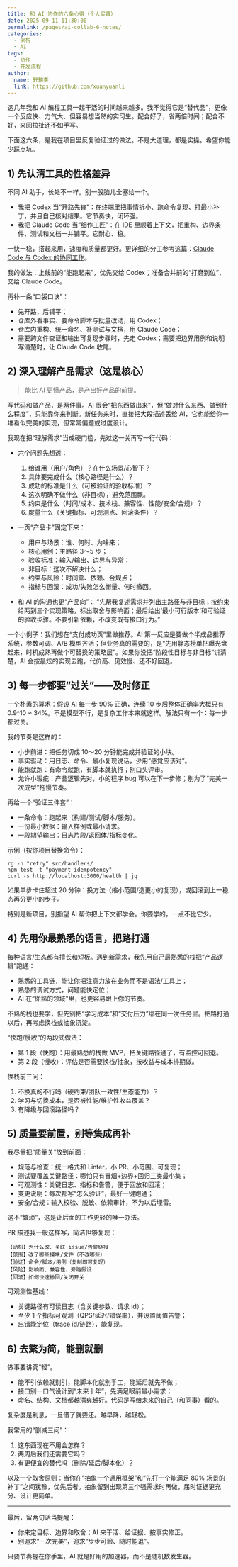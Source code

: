 ```yaml
---
title: 和 AI 协作的六条心得（个人实践）
date: 2025-09-11 11:30:00
permalink: /pages/ai-collab-6-notes/
categories:
  - 架构
  - AI
tags:
  - 协作
  - 开发流程
author:
  name: 轩辕李
  link: https://github.com/xuanyuanli
---
```


这几年我和 AI 编程工具一起干活的时间越来越多。我不觉得它是“替代品”，更像一个反应快、力气大、但容易想当然的实习生。配合好了，省两倍时间；配合不好，来回拉扯还不如手写。

下面这六条，是我在项目里反复验证过的做法。不是大道理，都是实操。希望你能少踩点坑。

<!-- more -->

## 1) 先认清工具的性格差异

不同 AI 助手，长处不一样。别一股脑儿全塞给一个。

- 我把 Codex 当“开路先锋”：在终端里把事情拆小、跑命令复现、打最小补丁，并且自己核对结果。它节奏快，闭环强。
- 我把 Claude Code 当“细作工匠”：在 IDE 里顺着上下文，把重构、边界条件、测试和文档一并铺平。它耐心、稳。

一快一稳，搭起来用，速度和质量都更好。更详细的分工参考这篇：[Claude Code 与 Codex 的协同工作](/pages/487069/)。

我的做法：上线前的“能跑起来”，优先交给 Codex；准备合并前的“打磨到位”，交给 Claude Code。

再补一条“口袋口诀”：
- 先开路，后铺平；
- 仓库外看事实、要命令脚本与批量改动，用 Codex；
- 仓库内重构、统一命名、补测试与文档，用 Claude Code；
- 需要跨文件查证和输出可复现步骤时，先走 Codex；需要把边界用例和说明写清楚时，让 Claude Code 收尾。

## 2) 深入理解产品需求（这是核心）

> 能比 AI 更懂产品，是产出好产品的前提。

写代码和做产品，是两件事。AI 很会“把东西做出来”，但“做对什么东西、做到什么程度”，只能靠你来判断。新任务来时，直接把大段描述丢给 AI，它也能给你一堆看似完美的实现，但常常偏题或过度设计。

我现在把“理解需求”当成硬门槛，先过这一关再写一行代码：

- 六个问题先想透：
  1) 给谁用（用户/角色）？在什么场景/心智下？
  2) 具体要完成什么（核心路径是什么）？
  3) 成功的标准是什么（可被验证的验收标准）？
  4) 这次明确不做什么（非目标），避免范围飘。
  5) 约束是什么（时间/成本、技术栈、兼容性、性能/安全/合规）？
  6) 度量什么（关键指标、可观测点、回滚条件）？

- 一页“产品卡”固定下来：
  - 用户与场景：谁、何时、为啥来；
  - 核心用例：主路径 3～5 步；
  - 验收标准：输入/输出、边界与异常；
  - 非目标：这次不解决什么；
  - 约束与风险：时间盒、依赖、合规点；
  - 指标与回滚：成功/失败怎么衡量、何时撤回。

- 和 AI 的沟通也更“产品向”：
  “先帮我复述需求并列出主路径与非目标；按约束给两到三个实现策略，标出取舍与影响面；最后给出‘最小可行版本’和可验证的验收步骤。不要引新依赖，不改变既有接口行为。”

一个小例子：我们想在“支付成功页”里做推荐。AI 第一反应是要做个半成品推荐系统，参数可调、A/B 模型齐活；但业务真的需要的，是“先用静态榜单把曝光盘起来，时机成熟再做个可替换的策略层”。如果你没把“阶段性目标与非目标”讲清楚，AI 会按最炫的实现去跑，代价高、见效慢、还不好回退。

## 3) 每一步都要“过关”——及时修正

一个朴素的算术：假设 AI 每一步 90% 正确，连续 10 步后整体正确率大概只有 0.9^10 ≈ 34%。不是模型不行，是复杂工作本来就这样。解法只有一个：每一步都过关。

我的节奏是这样的：

- 小步前进：把任务切成 10～20 分钟能完成并验证的小块。
- 事实驱动：用日志、命令、最小复现说话，少用“感觉应该对”。
- 能跑就跑：有命令就跑，有脚本就执行；别口头评审。
- 允许小瑕疵：产品逻辑先对，小的程序 bug 可以在下一步修；别为了“完美一次成型”拖慢节奏。

再给一个“验证三件套”：

- 一条命令：跑起来（构建/测试/脚本/服务）。
- 一份最小数据：输入样例或最小请求。
- 一段期望输出：日志片段/返回体/指标变化。

示例（按你项目替换命令）：
```
rg -n "retry" src/handlers/
npm test -t "payment idempotency"
curl -s http://localhost:3000/health | jq
```

如果单步卡住超过 20 分钟：换方法（缩小范围/造更小的复现），或回滚到上一稳态再分更小的步子。

特别是新项目，别指望 AI 帮你把上下文都学会。你要学的，一点不比它少。

## 4) 先用你最熟悉的语言，把路打通

每种语言/生态都有擅长和短板。遇到新需求，我先用自己最熟悉的栈把“产品逻辑”跑通：

- 熟悉的工具链，能让你把注意力放在业务而不是语法/工具上；
- 熟悉的调试方式，问题能快定位；
- AI 在“你熟的领域”里，也更容易跟上你的节奏。

不熟的栈也要学，但先别把“学习成本”和“交付压力”绑在同一次任务里。把路打通以后，再考虑换栈或抽象沉淀。

“快跑/慢收”的两段式做法：
- 第 1 段（快跑）：用最熟悉的栈做 MVP，把关键路径通了，有监控可回退。
- 第 2 段（慢收）：评估是否需要换栈/抽象，按收益与成本排期做。

换栈前三问：
1) 不换真的不行吗（硬约束/团队一致性/生态能力）？
2) 学习与切换成本，是否被性能/维护性收益覆盖？
3) 有降级与回滚路径吗？

## 5) 质量要前置，别等集成再补

我尽量把“质量关”放到前面：

- 规范与检查：统一格式和 Linter，小 PR、小范围、可复现；
- 测试要覆盖关键路径：哪怕只有冒烟+边界+回归三类最小集；
- 可观测性：关键日志、指标和告警，便于回放和回滚；
- 变更说明：每次都写“怎么验证”，最好一键跑通；
- 安全/合规：输入校验、脱敏、依赖审计，不为以后埋雷。

这不“繁琐”，这是让后面的工作更轻的唯一办法。

PR 描述我一般这样写，简洁但够复现：
```
【动机】为什么改、关联 issue/告警链接
【范围】改了哪些模块/文件（不改哪些）
【验证】命令/脚本/用例（复制即可复现）
【风险】影响面、兼容性、旁路假设
【回滚】如何快速撤回/关闭开关
```

可观测性基线：
- 关键路径有可读日志（含关键参数、请求 id）；
- 至少 1 个指标可观测（QPS/延迟/错误率），并设置阈值告警；
- 出错能定位（trace id/链路），能复现。

## 6) 去繁为简，能删就删

做事要讲究“轻”。

- 能不引依赖就别引，能脚本化就别手工，能延后就先不做；
- 接口别一口气设计到“未来十年”，先满足眼前最小需求；
- 命名、结构、文档都越清爽越好。代码是写给未来的自己（和同事）看的。

复杂度是利息，一旦借了就要还。越早降，越轻松。

我常用的“删减三问”：
1) 这东西现在不用会怎样？
2) 两周后我们还需要它吗？
3) 有更便宜的替代吗（删除/延后/脚本化）？

以及一个取舍原则：当你在“抽象一个通用框架”和“先打一个能满足 80% 场景的补丁”之间犹豫，优先后者。抽象留到出现第三个强需求时再做，届时证据更充分、设计更简单。

---

最后，留两句话当提醒：

- 你来定目标、边界和取舍；AI 来干活、给证据、按事实修正。
- 别追求“一次完美”，追求“步步可验、随时能退”。

只要节奏握在你手里，AI 就是好用的加速器，而不是随机数发生器。
